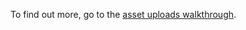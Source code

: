 To find out more, go to the [asset uploads walkthrough](https://developer.nomad-cms.com/docs/asset-uploads-javascript).
